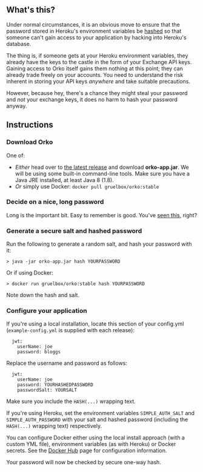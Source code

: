 ## What's this?

Under normal circumstances, it is an obvious move to ensure that the password stored in Heroku's environment variables be [hashed](https://security.blogoverflow.com/2013/09/about-secure-password-hashing/) so that someone can't gain access to your application by hacking into Heroku's database.

The thing is, if someone gets at your Heroku environment variables, they already have the keys to the castle in the form of your Exchange API keys. Gaining access to Orko itself gains them nothing at this point; they can already trade freely on your accounts. You need to understand the risk inherent in storing your API keys _anywhere_ and take suitable precautions.

However, because hey, there's a chance they might steal your password and _not_ your exchange keys, it does no harm to hash your password anyway.

## Instructions

### Download Orko

One of:
 - _Either_ head over to [the latest release](../releases/latest) and download **orko-app.jar**. We will be using some built-in command-line tools. Make sure you have a Java JRE installed, at least Java 8 (1.8).
 - _Or_ simply use Docker: `docker pull gruelbox/orko:stable`

### Decide on a nice, long password

Long is the important bit. Easy to remember is good. You've [seen this](https://xkcd.com/936/), right?

### Generate a secure salt and hashed password

Run the following to generate a random salt, and hash your password with it:
```
> java -jar orko-app.jar hash YOURPASSWORD
```
Or if using Docker:
```
> docker run gruelbox/orko:stable hash YOURPASSWORD
```
Note down the hash and salt.

### Configure your application

If you're using a local installation, locate this section of your config.yml (`example-config.yml` is supplied with each release):

```
  jwt:
    userName: joe
    password: bloggs
```

Replace the username and password as follows:

```
  jwt:
    userName: joe
    password: YOURHASHEDPASSWORD
    passwordSalt: YOURSALT
```

Make sure you include the `HASH(...)` wrapping text.

If you're using Heroku, set the environment variables `SIMPLE_AUTH_SALT` and `SIMPLE_AUTH_PASSWORD` with your salt and hashed password (including the `HASH(...)` wrapping text) respectively.

You can configure Docker either using the local install approach (with a custom YML file), environment variables (as with Heroku) or Docker secrets.  See the [Docker Hub](https://hub.docker.com/r/gruelbox/orko) page for configuration information.

Your password will now be checked by secure one-way hash.
